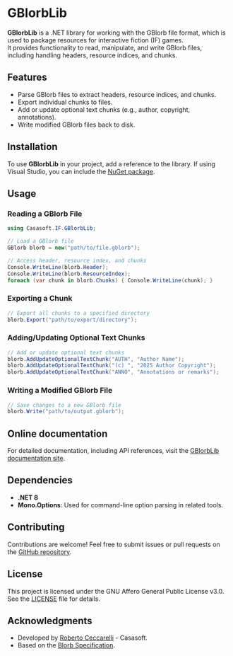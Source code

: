 ﻿# GBlorbLib

**GBlorbLib** is a .NET library for working with the GBlorb file format, 
which is used to package resources for interactive fiction (IF) games.  
It provides functionality to read, manipulate, and write GBlorb files,
including handling headers, resource indices, and chunks.

## Features

- Parse GBlorb files to extract headers, resource indices, and chunks.
- Export individual chunks to files.
- Add or update optional text chunks (e.g., author, copyright, annotations).
- Write modified GBlorb files back to disk.

## Installation

To use **GBlorbLib** in your project, add a reference to the library. 
If using Visual Studio, you can include the [NuGet package](https://www.nuget.org/packages/Casasoft.IF.GBlorbLib).

## Usage

### Reading a GBlorb File

```csharp
using Casasoft.IF.GBlorbLib;

// Load a GBlorb file 
GBlorb blorb = new("path/to/file.gblorb");

// Access header, resource index, and chunks 
Console.WriteLine(blorb.Header); 
Console.WriteLine(blorb.ResourceIndex); 
foreach (var chunk in blorb.Chunks) { Console.WriteLine(chunk); }
```

### Exporting a Chunk
```csharp	
// Export all chunks to a specified directory 
blorb.Export("path/to/export/directory");
```

### Adding/Updating Optional Text Chunks
```csharp	
// Add or update optional text chunks
blorb.AddUpdateOptionalTextChunk("AUTH", "Author Name"); 
blorb.AddUpdateOptionalTextChunk("(c) ", "2025 Author Copyright"); 
blorb.AddUpdateOptionalTextChunk("ANNO", "Annotations or remarks");
```

### Writing a Modified GBlorb File
```csharp
// Save changes to a new GBlorb file 
blorb.Write("path/to/output.gblorb");
```

## Online documentation

For detailed documentation, including API references, visit the [GBlorbLib documentation site](https://strawberryfield.github.io/IFTools/GblorbLib-index).

## Dependencies

- **.NET 8**
- **Mono.Options**: Used for command-line option parsing in related tools.

## Contributing

Contributions are welcome! Feel free to submit issues or pull requests on the [GitHub repository](https://github.com/strawberryfield/IFTools).

## License

This project is licensed under the GNU Affero General Public License v3.0.  
See the [LICENSE](https://www.gnu.org/licenses/agpl-3.0.html) file for details.

## Acknowledgments

- Developed by [Roberto Ceccarelli](https://strawberryfield.altervista.org/robertoceccarelli-fotografia-informatica.php) - Casasoft.
- Based on the [Blorb Specification](https://github.com/iftechfoundation/ifarchive-if-specs/blob/main/Blorb-Spec.md).


